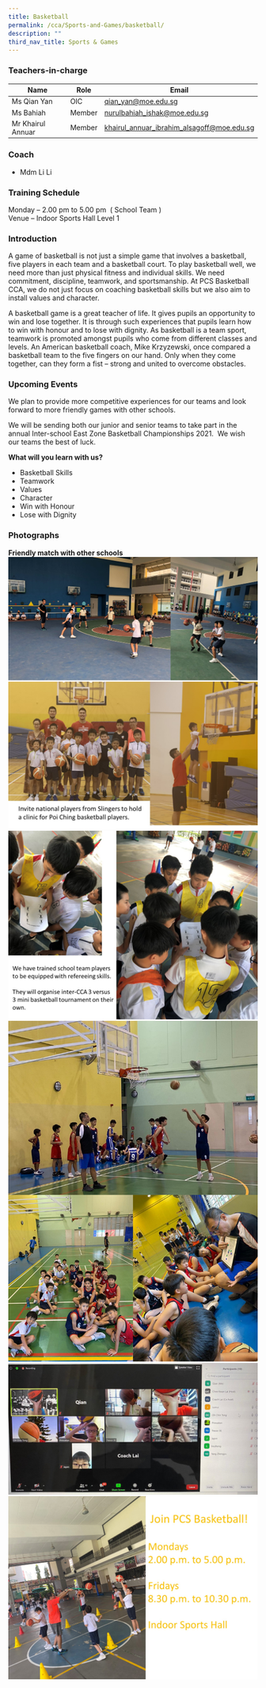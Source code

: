 ```yaml
---
title: Basketball
permalink: /cca/Sports-and-Games/basketball/
description: ""
third_nav_title: Sports & Games
---
```

### Teachers-in-charge

| Name | Role | Email |
| -------- | -------- | -------- |
| Ms Qian Yan     | OIC     | qian_yan@moe.edu.sg     |
| Ms Bahiah      | Member     | nurulbahiah_ishak@moe.edu.sg     |
| Mr Khairul Annuar     | Member    | khairul_annuar_ibrahim_alsagoff@moe.edu.sg     |


### Coach
* Mdm Li Li

### Training Schedule


Monday – 2.00 pm to 5.00 pm&nbsp; ( School Team ) <br>
Venue – Indoor Sports Hall Level 1

### Introduction


A game of basketball is not just a simple game that involves a basketball, five players in each team and a basketball court. To play basketball well, we need more than just physical fitness and individual skills. We need commitment, discipline, teamwork, and sportsmanship. At PCS Basketball CCA, we do not just focus on coaching basketball skills but we also aim to install values and character.

A basketball game is a great teacher of life. It gives pupils an opportunity to win and lose together. It is through such experiences that pupils learn how to win with honour and to lose with dignity. As basketball is a team sport, teamwork is promoted amongst pupils who come from different classes and levels. An American basketball coach, Mike Krzyzewski, once compared a basketball team to the five fingers on our hand. Only when they come together, can they form a fist – strong and united to overcome obstacles.

### Upcoming Events

We plan to provide more competitive experiences for our teams and look forward to more friendly games with other schools.

We will be sending both our junior and senior teams to take part in the annual Inter-school East Zone Basketball Championships 2021.&nbsp; We wish our teams the best of luck.

**What will you learn with us?**

*   Basketball Skills
*   Teamwork
*   Values
*   Character
*   Win with Honour
*   Lose with Dignity

### Photographs

**Friendly match with other schools**
![](/images/basketball01.jpg)
![](/images/basketball02.jpg)
![](/images/basketball03.jpg)
![](/images/basketball05.jpg)
![](/images/basketball06.jpg)
![](/images/basketball04.jpg)